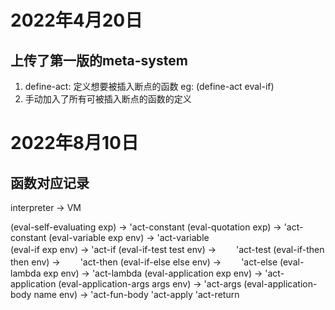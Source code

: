 # 2022年4月20日
## 上传了第一版的meta-system
1. define-act: 定义想要被插入断点的函数 eg: (define-act eval-if)
2. 手动加入了所有可被插入断点的函数的定义



# 2022年8月10日
## 函数对应记录

interpreter                         ->          VM

(eval-self-evaluating exp)          ->          'act-constant
(eval-quotation exp)                ->          'act-constant
(eval-variable exp env)             ->          'act-variable    
(eval-if exp env)                   ->          'act-if
(eval-if-test test env)             ->          　　'act-test
(eval-if-then then env)             ->          　　'act-then
(eval-if-else else env)             ->          　　'act-else
(eval-lambda exp env)               ->          'act-lambda
(eval-application exp env)          ->          'act-application
(eval-application-args args env)    ->          'act-args
(eval-application-body name env)    ->          'act-fun-body
                                                'act-apply
                                                'act-return








